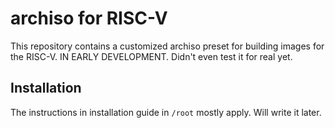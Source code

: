 # archiso for RISC-V

This repository contains a customized archiso preset for building images for the RISC-V. IN EARLY DEVELOPMENT. Didn't even test it for real yet.

## Installation
The instructions in installation guide in `/root` mostly apply. Will write it later.
